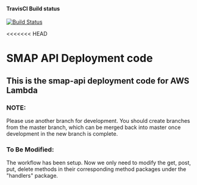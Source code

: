 #### TravisCI Build status
[![Build Status](https://travis-ci.com/dushyantpatel/smap_api.svg?token=Jx8LU2RPAYJqzazeHJ5U&branch=master)](https://travis-ci.com/dushyantpatel/smap_api)

<<<<<<< HEAD
# SMAP API Deployment code

## This is the smap-api deployment code for AWS Lambda

### NOTE:
Please use another branch for development. You should create branches from the master branch, which can be merged back into master once development in the new branch is complete.

### To Be Modified:
The workflow has been setup. Now we only need to modify the get, post, put, delete methods in their corresponding method packages under the "handlers" package.
